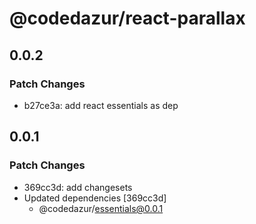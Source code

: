# @codedazur/react-parallax

## 0.0.2

### Patch Changes

- b27ce3a: add react essentials as dep

## 0.0.1

### Patch Changes

- 369cc3d: add changesets
- Updated dependencies [369cc3d]
  - @codedazur/essentials@0.0.1
